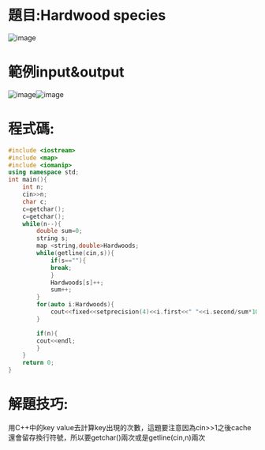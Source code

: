 # 題目:Hardwood species
![image](https://github.com/HoChenYu/Programming-practice/assets/63805851/aa41a560-029a-4d74-98dd-6d130f56340c)
# 範例input&output
![image](https://github.com/HoChenYu/Programming-practice/assets/63805851/23a21d0d-814b-4b65-ad1c-4c9cd9a59a13)![image](https://github.com/HoChenYu/Programming-practice/assets/63805851/019b8a73-92fb-4df8-9827-ba97e9f9dfcf)
# 程式碼:
````C++
#include <iostream>
#include <map>
#include <iomanip>
using namespace std;
int main(){
	int n;
	cin>>n;
	char c;
	c=getchar();
	c=getchar();
	while(n--){
		double sum=0;
		string s;
		map <string,double>Hardwoods;
		while(getline(cin,s)){
			if(s==""){
			break;
			}
			Hardwoods[s]++;
			sum++;
		}
		for(auto i:Hardwoods){
			cout<<fixed<<setprecision(4)<<i.first<<" "<<i.second/sum*100<<endl;
		}

		if(n){
		cout<<endl;
		}
	}
	return 0;
}
````
# 解題技巧:
用C++中的key value去計算key出現的次數，這題要注意因為cin>>1之後cache還會留存換行符號，所以要getchar()兩次或是getline(cin,n)兩次
